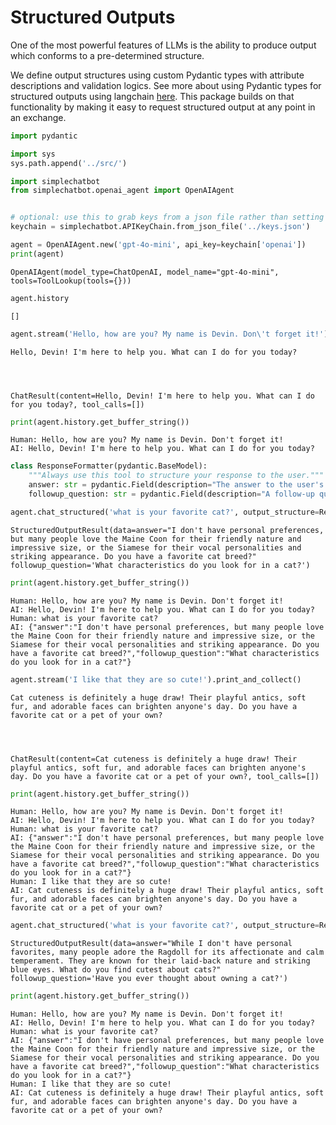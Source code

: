 # Structured Outputs
One of the most powerful features of LLMs is the ability to produce output which conforms to a pre-determined structure.

We define output structures using custom Pydantic types with attribute descriptions and validation logics. See more about using Pydantic types for structured outputs using langchain [here](https://python.langchain.com/docs/concepts/structured_outputs/). This package builds on that functionality by making it easy to request structured output at any point in an exchange.


```python
import pydantic

import sys
sys.path.append('../src/')

import simplechatbot
from simplechatbot.openai_agent import OpenAIAgent
```


```python

# optional: use this to grab keys from a json file rather than setting system variables
keychain = simplechatbot.APIKeyChain.from_json_file('../keys.json')

agent = OpenAIAgent.new('gpt-4o-mini', api_key=keychain['openai'])
print(agent)
```

    OpenAIAgent(model_type=ChatOpenAI, model_name="gpt-4o-mini", tools=ToolLookup(tools={}))



```python
agent.history
```




    []




```python
agent.stream('Hello, how are you? My name is Devin. Don\'t forget it!').print_and_collect()
```

    Hello, Devin! I'm here to help you. What can I do for you today?




    ChatResult(content=Hello, Devin! I'm here to help you. What can I do for you today?, tool_calls=[])




```python
print(agent.history.get_buffer_string())
```

    Human: Hello, how are you? My name is Devin. Don't forget it!
    AI: Hello, Devin! I'm here to help you. What can I do for you today?



```python
class ResponseFormatter(pydantic.BaseModel):
    """Always use this tool to structure your response to the user."""
    answer: str = pydantic.Field(description="The answer to the user's question.")
    followup_question: str = pydantic.Field(description="A follow-up question the user could ask.")

agent.chat_structured('what is your favorite cat?', output_structure=ResponseFormatter)
```




    StructuredOutputResult(data=answer="I don't have personal preferences, but many people love the Maine Coon for their friendly nature and impressive size, or the Siamese for their vocal personalities and striking appearance. Do you have a favorite cat breed?" followup_question='What characteristics do you look for in a cat?')




```python
print(agent.history.get_buffer_string())
```

    Human: Hello, how are you? My name is Devin. Don't forget it!
    AI: Hello, Devin! I'm here to help you. What can I do for you today?
    Human: what is your favorite cat?
    AI: {"answer":"I don't have personal preferences, but many people love the Maine Coon for their friendly nature and impressive size, or the Siamese for their vocal personalities and striking appearance. Do you have a favorite cat breed?","followup_question":"What characteristics do you look for in a cat?"}



```python
agent.stream('I like that they are so cute!').print_and_collect()
```

    Cat cuteness is definitely a huge draw! Their playful antics, soft fur, and adorable faces can brighten anyone's day. Do you have a favorite cat or a pet of your own?




    ChatResult(content=Cat cuteness is definitely a huge draw! Their playful antics, soft fur, and adorable faces can brighten anyone's day. Do you have a favorite cat or a pet of your own?, tool_calls=[])




```python
print(agent.history.get_buffer_string())
```

    Human: Hello, how are you? My name is Devin. Don't forget it!
    AI: Hello, Devin! I'm here to help you. What can I do for you today?
    Human: what is your favorite cat?
    AI: {"answer":"I don't have personal preferences, but many people love the Maine Coon for their friendly nature and impressive size, or the Siamese for their vocal personalities and striking appearance. Do you have a favorite cat breed?","followup_question":"What characteristics do you look for in a cat?"}
    Human: I like that they are so cute!
    AI: Cat cuteness is definitely a huge draw! Their playful antics, soft fur, and adorable faces can brighten anyone's day. Do you have a favorite cat or a pet of your own?



```python
agent.chat_structured('what is your favorite cat?', output_structure=ResponseFormatter, add_to_history=False)
```




    StructuredOutputResult(data=answer="While I don't have personal favorites, many people adore the Ragdoll for its affectionate and calm temperament. They are known for their laid-back nature and striking blue eyes. What do you find cutest about cats?" followup_question='Have you ever thought about owning a cat?')




```python
print(agent.history.get_buffer_string())
```

    Human: Hello, how are you? My name is Devin. Don't forget it!
    AI: Hello, Devin! I'm here to help you. What can I do for you today?
    Human: what is your favorite cat?
    AI: {"answer":"I don't have personal preferences, but many people love the Maine Coon for their friendly nature and impressive size, or the Siamese for their vocal personalities and striking appearance. Do you have a favorite cat breed?","followup_question":"What characteristics do you look for in a cat?"}
    Human: I like that they are so cute!
    AI: Cat cuteness is definitely a huge draw! Their playful antics, soft fur, and adorable faces can brighten anyone's day. Do you have a favorite cat or a pet of your own?

